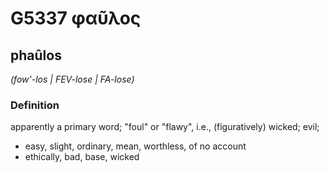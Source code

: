 # G5337 φαῦλος

## phaûlos

_(fow'-los | FEV-lose | FA-lose)_

### Definition

apparently a primary word; "foul" or "flawy", i.e., (figuratively) wicked; evil; 

- easy, slight, ordinary, mean, worthless, of no account
- ethically, bad, base, wicked
